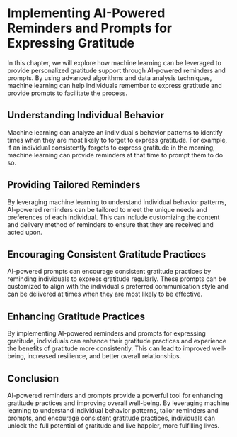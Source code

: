 Implementing AI-Powered Reminders and Prompts for Expressing Gratitude
=================================================================================================================================================

In this chapter, we will explore how machine learning can be leveraged to provide personalized gratitude support through AI-powered reminders and prompts. By using advanced algorithms and data analysis techniques, machine learning can help individuals remember to express gratitude and provide prompts to facilitate the process.

Understanding Individual Behavior
---------------------------------

Machine learning can analyze an individual's behavior patterns to identify times when they are most likely to forget to express gratitude. For example, if an individual consistently forgets to express gratitude in the morning, machine learning can provide reminders at that time to prompt them to do so.

Providing Tailored Reminders
----------------------------

By leveraging machine learning to understand individual behavior patterns, AI-powered reminders can be tailored to meet the unique needs and preferences of each individual. This can include customizing the content and delivery method of reminders to ensure that they are received and acted upon.

Encouraging Consistent Gratitude Practices
------------------------------------------

AI-powered prompts can encourage consistent gratitude practices by reminding individuals to express gratitude regularly. These prompts can be customized to align with the individual's preferred communication style and can be delivered at times when they are most likely to be effective.

Enhancing Gratitude Practices
-----------------------------

By implementing AI-powered reminders and prompts for expressing gratitude, individuals can enhance their gratitude practices and experience the benefits of gratitude more consistently. This can lead to improved well-being, increased resilience, and better overall relationships.

Conclusion
----------

AI-powered reminders and prompts provide a powerful tool for enhancing gratitude practices and improving overall well-being. By leveraging machine learning to understand individual behavior patterns, tailor reminders and prompts, and encourage consistent gratitude practices, individuals can unlock the full potential of gratitude and live happier, more fulfilling lives.
